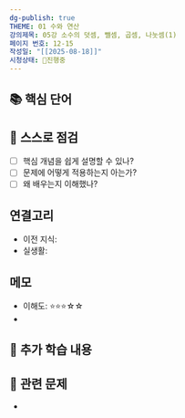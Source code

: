 ```yaml
---
dg-publish: true
THEME: 01 수와 연산
강의제목: 05강 소수의 덧셈, 뺄셈, 곱셈, 나눗셈(1)
페이지 번호: 12-15
작성일: "[[2025-08-18]]"
시청상태: 🔵진행중
---
```


## 📚 핵심 단어
<!-- 물리적 노트에서 옮겨 적은 핵심 단어들 -->

## 🧠 스스로 점검
- [ ] 핵심 개념을 쉽게 설명할 수 있나?
- [ ] 문제에 어떻게 적용하는지 아는가?
- [ ] 왜 배우는지 이해했나?

## 연결고리
- 이전 지식: 
- 실생활: 

## 메모
- 이해도: ⭐⭐⭐☆☆
- 

## 📝 추가 학습 내용
<!-- 검색해서 찾은 추가 설명이나 개념 -->


## 🔗 관련 문제
<!-- 이 강의와 연결된 문제풀이 오답 노트 링크 -->
- 